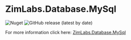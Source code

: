 # ZimLabs.Database.MySql

![Nuget](https://img.shields.io/nuget/v/ZimLabs.Database.MySql) ![GitHub release (latest by date)](https://img.shields.io/github/v/release/InvaderZim85/ZimLabs.Database.MySql)

For more information click here: [ZimLabs.Database.MySql](https://invaderzim85.github.io/ZimLabs.Database.MySql/)